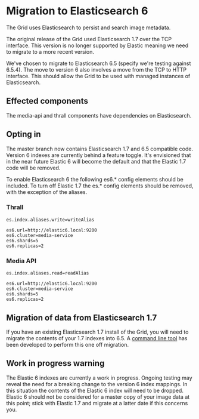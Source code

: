 # Migration to Elasticsearch 6

The Grid uses Elasticsearch to persist and search image metadata.

The original release of the Grid used Elasticsearch 1.7 over the TCP interface.
This version is no longer supported by Elastic meaning we need to migrate to a more recent version.

We've chosen to migrate to Elasticsearch 6.5 (specify we're testing against 6.5.4).
The move to version 6 also involves a move from the TCP to HTTP interface.
This should allow the Grid to be used with managed instances of Elasticsearch.


## Effected components

The media-api and thrall components have dependencies on Elasticsearch.


## Opting in

The master branch now contains Elasticsearch 1.7 and 6.5 compatible code.
Version 6 indexes are currently behind a feature toggle. It's envisioned that
in the near future Elastic 6 will become the default and that the Elastic 1.7 code will be removed.

To enable Elasticsearch 6 the following es6.* config elements should be included.
To turn off Elastic 1.7 the es.* config elements should be removed, with the exception of the aliases.


### Thrall

```
es.index.aliases.write=writeAlias

es6.url=http://elastic6.local:9200
es6.cluster=media-service
es6.shards=5
es6.replicas=2
```

### Media API

```
es.index.aliases.read=readAlias

es6.url=http://elastic6.local:9200
es6.cluster=media-service
es6.shards=5
es6.replicas=2
```


## Migration of data from Elasticsearch 1.7

If you have an existing Elasticsearch 1.7 install of the Grid, you will need to migrate the contents of
your 1.7 indexes into 6.5. A [command line tool](../migration) has been developed to perform this one off migration.


## Work in progress warning

The Elastic 6 indexes are currently a work in progress. Ongoing testing may reveal the need for a breaking change to the version 6 index mappings.
In this situation the contents of the Elastic 6 index will need to be dropped. Elastic 6 should not be considered for a master copy of your
image data at this point; stick with Elastic 1.7 and migrate at a latter date if this concerns you.
